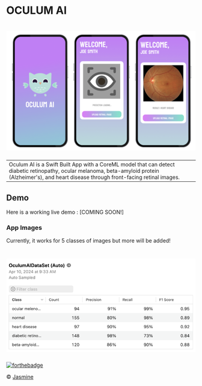 # OCULUM AI
# ![OculumAI](https://github.com/jasmineCS/OculumAI/blob/main/OculumAI/pic.jpg)
<table>
<tr>
<td>
  Oculum AI is a Swift Built App with a CoreML model that can detect diabetic retinopathy, ocular melanoma, beta-amyloid protein (Alzheimer's), and heart disease through front-facing retinal images.   
</td>
</tr>
</table>

## Demo
Here is a working live demo : [COMING SOON!] 

### App Images
Currently, it works for 5 classes of images but more will be added!
# ![OculumAI](https://github.com/jasmineCS/OculumAI/blob/main/OculumAI/accuracy.png)

[![forthebadge](https://forthebadge.com/images/badges/made-with-swift.svg)](https://forthebadge.com)

© [Jasmine ](https://github.com/jasmineCS)

